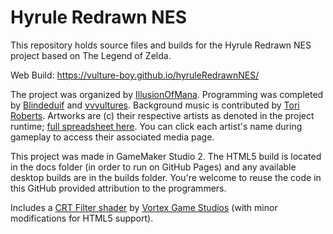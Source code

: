 # Hyrule Redrawn NES

This repository holds source files and builds for the Hyrule Redrawn NES project based on The Legend of Zelda. 

Web Build: https://vulture-boy.github.io/hyruleRedrawnNES/

The project was organized by [IllusionOfMana](https://twitter.com/IllusionOfMana). Programming was completed by [Blindeduif](https://twitter.com/blindeduif) and [vvvultures](https://twitter.com/vvvultures). Background music is contributed by [Tori Roberts](https://twitter.com/torrybobs). Artworks are (c) their respective artists as denoted in the project runtime; [full spreadsheet here](https://docs.google.com/spreadsheets/d/1OofnAPRCEKkE1DqvSiuginDBn881GaM6KVyQGhVZ-SM/edit#gid=0). You can click each artist's name during gameplay to access their associated media page.

This project was made in GameMaker Studio 2. The HTML5 build is located in the docs folder (in order to run on GitHub Pages) and any available desktop builds are in the builds folder. You're welcome to reuse the code in this GitHub provided attribution to the programmers.

Includes a [CRT Filter shader](https://vortexstudios.itch.io/old-tv-filter-for-gamemaker) by [Vortex Game Studios](https://vortexstudios.itch.io/) (with minor  modifications for HTML5 support). 
